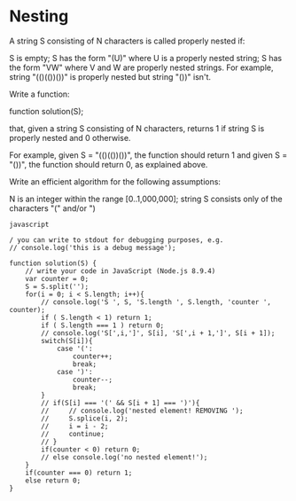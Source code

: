 # Nesting

A string S consisting of N characters is called properly nested if:

S is empty;
S has the form "(U)" where U is a properly nested string;
S has the form "VW" where V and W are properly nested strings.
For example, string "(()(())())" is properly nested but string "())" isn't.

Write a function:

function solution(S);

that, given a string S consisting of N characters, returns 1 if string S is properly nested and 0 otherwise.

For example, given S = "(()(())())", the function should return 1 and given S = "())", the function should return 0, as explained above.

Write an efficient algorithm for the following assumptions:

N is an integer within the range [0..1,000,000];
string S consists only of the characters "(" and/or ")

```
javascript

/ you can write to stdout for debugging purposes, e.g.
// console.log('this is a debug message');

function solution(S) {
    // write your code in JavaScript (Node.js 8.9.4)
    var counter = 0;
    S = S.split('');
    for(i = 0; i < S.length; i++){
        // console.log('S ', S, 'S.length ', S.length, 'counter ', counter);
        if ( S.length < 1) return 1;
        if ( S.length === 1 ) return 0;
        // console.log('S[',i,']', S[i], 'S[',i + 1,']', S[i + 1]);
        switch(S[i]){
            case '(':
                counter++;
                break;
            case ')':
                counter--;
                break;
        }
        // if(S[i] === '(' && S[i + 1] === ')'){
        //     // console.log('nested element! REMOVING ');
        //     S.splice(i, 2);
        //     i = i - 2; 
        //     continue;
        // } 
        if(counter < 0) return 0; 
        // else console.log('no nested element!');
    }
    if(counter === 0) return 1;
    else return 0;
}
```
